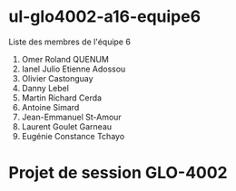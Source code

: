 # ul-glo4002-a16-equipe6
Liste des membres de l'équipe 6

1. Omer Roland QUENUM
2. Ianel Julio Etienne Adossou
3. Olivier Castonguay
4. Danny Lebel
5. Martin Richard Cerda
6. Antoine Simard
7. Jean-Emmanuel St-Amour
8. Laurent Goulet Garneau
9. Eugénie Constance Tchayo

# Projet de session GLO-4002

